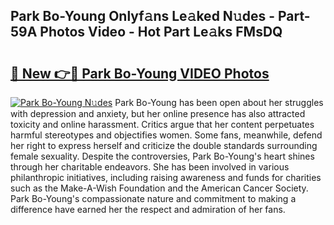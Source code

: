 ## Park Bo-Young Onlyf𝚊ns Le𝚊ked N𝚞des - Part-59A Photos Video - Hot Part Le𝚊ks FMsDQ

# <h2><a href="http://ac20501.deff.icu/?id=Park+Bo-Young">🔗 New 👉🔴 Park Bo-Young VIDEO Photos</a></h2>

[![Park Bo-Young N𝚞des](https://i.imgur.com/rIISA9y.gif)](http://ac20501.deff.icu/?id=Park+Bo-Young)
Park Bo-Young has been open about her struggles with depression and anxiety, but her online presence has also attracted toxicity and online harassment. Critics argue that her content perpetuates harmful stereotypes and objectifies women. Some fans, meanwhile, defend her right to express herself and criticize the double standards surrounding female sexuality. Despite the controversies, Park Bo-Young's heart shines through her charitable endeavors. She has been involved in various philanthropic initiatives, including raising awareness and funds for charities such as the Make-A-Wish Foundation and the American Cancer Society. Park Bo-Young's compassionate nature and commitment to making a difference have earned her the respect and admiration of her fans.
